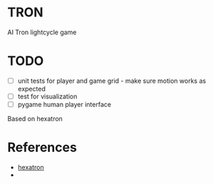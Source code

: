 # TRON

AI Tron lightcycle game

# TODO 
 * [ ] unit tests for player and game grid - make sure motion works as expected
 * [ ] test for visualization
 * [ ] pygame human player interface
 
Based on hexatron

# References

* [hexatron](https://github.com/pvmolle/hexatron)
*
